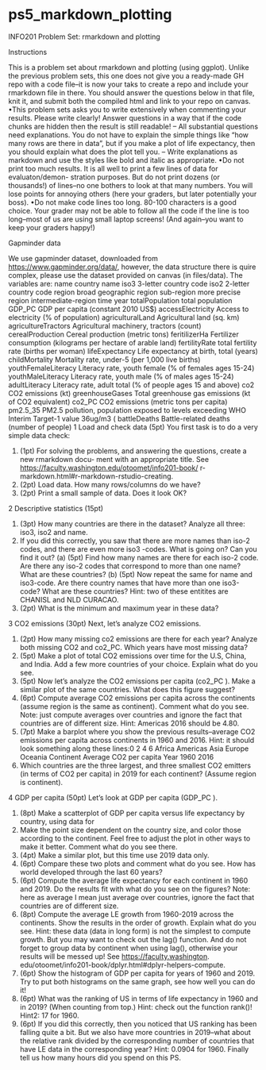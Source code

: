 # ps5_markdown_plotting

INFO201 Problem Set: rmarkdown and plotting

Instructions

This is a problem set about rmarkdown and plotting (using ggplot). Unlike the previous problem
sets, this one does not give you a ready-made GH repo with a code file–it is now your taks to create
a repo and include your rmarkdown file in there.
You should answer the questions below in that file, knit it, and submit both the compiled html
and link to your repo on canvas.
•This problem sets asks you to write extensively when commenting your results. Please write
clearly! Answer questions in a way that if the code chunks are hidden then the result is still
readable!
– All substantial questions need explanations. You do not have to explain the simple things
like “how many rows are there in data”, but if you make a plot of life expectancy, then
you should explain what does the plot tell you.
– Write explanations as markdown and use the styles like bold and italic as appropriate.
•Do not print too much results. It is all well to print a few lines of data for evaluaton/demon-
stration purposes. But do not print dozens (or thousands!) of lines–no one bothers to look
at that many numbers. You will lose points for annoying others (here your graders, but later
potentially your boss).
•Do not make code lines too long. 80-100 characters is a good choice. Your grader may not
be able to follow all the code if the line is too long–most of us are using small laptop screens!
(And again–you want to keep your graders happy!)

Gapminder data

We use gapminder dataset, downloaded from https://www.gapminder.org/data/, however, the
data structure there is quire complex, please use the dataset provided on canvas (in files/data).
The variables are:
name country name
iso3 3-letter country code
iso2 2-letter country code
region broad geographic region
sub-region more precise region
intermediate-region
time year
totalPopulation total population
GDP_PC GDP per capita (constant 2010 US$)
accessElectricity Access to electricity (% of population)
agriculturalLand Agricultural land (sq. km)
agricultureTractors Agricultural machinery, tractors (count)
cerealProduction Cereal production (metric tons)
feritilizerHa Fertilizer consumption (kilograms per hectare of arable land)
fertilityRate total fertility rate (births per woman)
lifeExpectancy Life expectancy at birth, total (years)
childMortality Mortality rate, under-5 (per 1,000 live births)
youthFemaleLiteracy Literacy rate, youth female (% of females ages 15-24)
youthMaleLiteracy Literacy rate, youth male (% of males ages 15-24)
adultLiteracy Literacy rate, adult total (% of people ages 15 and above)
co2 CO2 emissions (kt)
greenhouseGases Total greenhouse gas emissions (kt of CO2 equivalent)
co2_PC CO2 emissions (metric tons per capita)
pm2.5_35 PM2.5 pollution, population exposed to levels exceeding WHO Interim Target-1 value
36ug/m3 (
battleDeaths Battle-related deaths (number of people)
1 Load and check data (5pt)
You first task is to do a very simple data check:
1. (1pt) For solving the problems, and answering the questions, create a new rmarkdown docu-
ment with an appropriate title. See https://faculty.washington.edu/otoomet/info201-book/
r-markdown.html#r-markdown-rstudio-creating.
2. (2pt) Load data. How many rows/columns do we have?
3. (2pt) Print a small sample of data. Does it look OK?

2 Descriptive statistics (15pt)
1. (3pt) How many countries are there in the dataset? Analyze all three: iso3, iso2 and name.
2. If you did this correctly, you saw that there are more names than iso-2 codes, and there are
even more iso3 -codes. What is going on? Can you find it out?
(a) (5pt) Find how many names are there for each iso-2 code. Are there any iso-2 codes that
correspond to more than one name? What are these countries?
(b) (5pt) Now repeat the same for name and iso3-code. Are there country names that have
more than one iso3-code? What are these countries?
Hint: two of these entitites are CHANISL and NLD CURACAO.
3. (2pt) What is the minimum and maximum year in these data?

3 CO2 emissions (30pt)
Next, let’s analyze CO2 emissions.
1. (2pt) How many missing co2 emissions are there for each year? Analyze both missing CO2
and co2_PC. Which years have most missing data?
2. (5pt) Make a plot of total CO2 emissions over time for the U.S, China, and India. Add a few
more countries of your choice. Explain what do you see.
3. (5pt) Now let’s analyze the CO2 emissions per capita (co2_PC ). Make a similar plot of the
same countries. What does this figure suggest?
4. (6pt) Compute average CO2 emissions per capita across the continents (assume region is the
same as continent). Comment what do you see.
Note: just compute averages over countries and ignore the fact that countries are of different
size.
Hint: Americas 2016 should be 4.80.
5. (7pt) Make a barplot where you show the previous results–average CO2 emissions per capita
across continents in 1960 and 2016.
Hint: it should look something along these lines:0
2
4
6
Africa Americas Asia Europe Oceania
Continent
Average CO2 per capita
Year
1960
2016
6. Which countries are the three largest, and three smallest CO2 emitters (in terms of CO2 per
capita) in 2019 for each continent? (Assume region is continent).

4 GDP per capita (50pt)
Let’s look at GDP per capita (GDP_PC ).
1. (8pt) Make a scatterplot of GDP per capita versus life expectancy by country, using data for
1960. Make the point size dependent on the country size, and color those according to the
continent. Feel free to adjust the plot in other ways to make it better.
Comment what do you see there.
2. (4pt) Make a similar plot, but this time use 2019 data only.
3. (6pt) Compare these two plots and comment what do you see. How has world developed
through the last 60 years?
4. (6pt) Compute the average life expectancy for each continent in 1960 and 2019. Do the results
fit with what do you see on the figures?
Note: here as average I mean just average over countries, ignore the fact that countries are of
different size.
5. (8pt) Compute the average LE growth from 1960-2019 across the continents. Show the results
in the order of growth. Explain what do you see.
Hint: these data (data in long form) is not the simplest to compute growth. But you may
want to check out the lag() function. And do not forget to group data by continent when
using lag(), otherwise your results will be messed up! See https://faculty.washington.
edu/otoomet/info201-book/dplyr.html#dplyr-helpers-compute.
6. (6pt) Show the histogram of GDP per capita for years of 1960 and 2019. Try to put both
histograms on the same graph, see how well you can do it!
7. (6pt) What was the ranking of US in terms of life expectancy in 1960 and in 2019? (When
counting from top.)
Hint: check out the function rank()!
Hint2: 17 for 1960.
8. (6pt) If you did this correctly, then you noticed that US ranking has been falling quite a
bit. But we also have more countries in 2019–what about the relative rank divided by the
corresponding number of countries that have LE data in the corresponding year?
Hint: 0.0904 for 1960.
Finally tell us how many hours did you spend on this PS.
